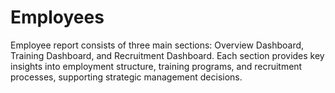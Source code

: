 # Employees
Employee report consists of three main sections: Overview Dashboard, Training Dashboard, and Recruitment Dashboard.  Each section provides key insights into employment structure, training programs, and recruitment processes, supporting strategic management decisions.
